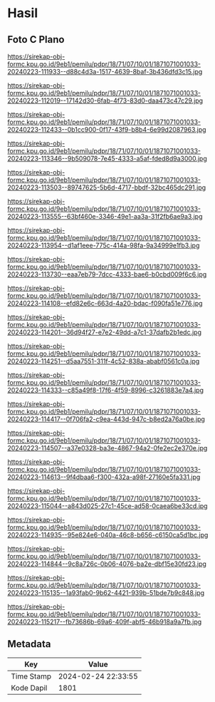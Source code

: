 # Hasil

## Foto C Plano

https://sirekap-obj-formc.kpu.go.id/9eb1/pemilu/pdpr/18/71/07/10/01/1871071001033-20240223-111933--d88c4d3a-1517-4639-8baf-3b436dfd3c15.jpg

https://sirekap-obj-formc.kpu.go.id/9eb1/pemilu/pdpr/18/71/07/10/01/1871071001033-20240223-112019--17142d30-6fab-4f73-83d0-daa473c47c29.jpg

https://sirekap-obj-formc.kpu.go.id/9eb1/pemilu/pdpr/18/71/07/10/01/1871071001033-20240223-112433--0b1cc900-0f17-43f9-b8b4-6e99d2087963.jpg

https://sirekap-obj-formc.kpu.go.id/9eb1/pemilu/pdpr/18/71/07/10/01/1871071001033-20240223-113346--9b509078-7e45-4333-a5af-fded8d9a3000.jpg

https://sirekap-obj-formc.kpu.go.id/9eb1/pemilu/pdpr/18/71/07/10/01/1871071001033-20240223-113503--89747625-5b6d-4717-bbdf-32bc465dc291.jpg

https://sirekap-obj-formc.kpu.go.id/9eb1/pemilu/pdpr/18/71/07/10/01/1871071001033-20240223-113555--63bf460e-3346-49e1-aa3a-31f2fb6ae9a3.jpg

https://sirekap-obj-formc.kpu.go.id/9eb1/pemilu/pdpr/18/71/07/10/01/1871071001033-20240223-113954--d1af1eee-775c-414a-98fa-9a34999e1fb3.jpg

https://sirekap-obj-formc.kpu.go.id/9eb1/pemilu/pdpr/18/71/07/10/01/1871071001033-20240223-113730--eaa7eb79-7dcc-4333-bae6-b0cbd009f6c6.jpg

https://sirekap-obj-formc.kpu.go.id/9eb1/pemilu/pdpr/18/71/07/10/01/1871071001033-20240223-114108--efd82e6c-663d-4a20-bdac-f090fa51e776.jpg

https://sirekap-obj-formc.kpu.go.id/9eb1/pemilu/pdpr/18/71/07/10/01/1871071001033-20240223-114201--36d94f27-e7e2-49dd-a7c1-37dafb2b1edc.jpg

https://sirekap-obj-formc.kpu.go.id/9eb1/pemilu/pdpr/18/71/07/10/01/1871071001033-20240223-114251--d5aa7551-311f-4c52-838a-ababf0561c0a.jpg

https://sirekap-obj-formc.kpu.go.id/9eb1/pemilu/pdpr/18/71/07/10/01/1871071001033-20240223-114333--c85a49f8-17f6-4f59-8996-c3261883e7a4.jpg

https://sirekap-obj-formc.kpu.go.id/9eb1/pemilu/pdpr/18/71/07/10/01/1871071001033-20240223-114417--0f706fa2-c9ea-443d-947c-b8ed2a76a0be.jpg

https://sirekap-obj-formc.kpu.go.id/9eb1/pemilu/pdpr/18/71/07/10/01/1871071001033-20240223-114507--a37e0328-ba3e-4867-94a2-0fe2ec2e370e.jpg

https://sirekap-obj-formc.kpu.go.id/9eb1/pemilu/pdpr/18/71/07/10/01/1871071001033-20240223-114613--9f4dbaa6-f300-432a-a98f-27160e5fa331.jpg

https://sirekap-obj-formc.kpu.go.id/9eb1/pemilu/pdpr/18/71/07/10/01/1871071001033-20240223-115044--a843d025-27c1-45ce-ad58-0caea6be33cd.jpg

https://sirekap-obj-formc.kpu.go.id/9eb1/pemilu/pdpr/18/71/07/10/01/1871071001033-20240223-114935--95e824e6-040a-46c8-b656-c6150ca5d1bc.jpg

https://sirekap-obj-formc.kpu.go.id/9eb1/pemilu/pdpr/18/71/07/10/01/1871071001033-20240223-114844--9c8a726c-0b06-4076-ba2e-dbf15e30fd23.jpg

https://sirekap-obj-formc.kpu.go.id/9eb1/pemilu/pdpr/18/71/07/10/01/1871071001033-20240223-115135--1a93fab0-9b62-4421-939b-51bde7b9c848.jpg

https://sirekap-obj-formc.kpu.go.id/9eb1/pemilu/pdpr/18/71/07/10/01/1871071001033-20240223-115217--fb73686b-69a6-409f-abf5-46b918a9a7fb.jpg


## Metadata

| Key        | Value               |
| ---------- | ------------------- |
| Time Stamp | 2024-02-24 22:33:55 |
| Kode Dapil | 1801                |



